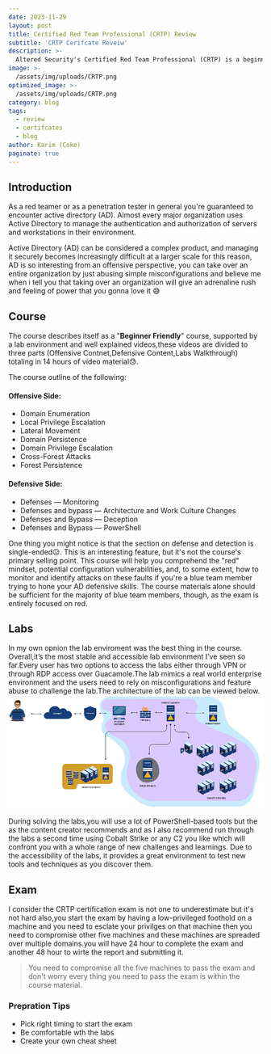 ```yaml
---
date: 2023-11-29
layout: post
title: Certified Red Team Professional (CRTP) Review
subtitle: 'CRTP Cerifcate Reveiw'
description: >-
  Altered Security's Certified Red Team Professional (CRTP) is a beginner friendly hands-on red team certification. It is one of the most popular beginner Red Team certification. 
image: >-
  /assets/img/uploads/CRTP.png
optimized_image: >-
  /assets/img/uploads/CRTP.png
category: blog
tags:
  - review
  - certifcates
  - blog
author: Karim (Coke)
paginate: true
---
```


## Introduction
As a red teamer or as a penetration tester in general you're guaranteed to encounter active directory (AD). Almost every major organization uses Active Directory to manage the authentication and authorization of servers and workstations in their environment.

Active Directory (AD) can be considered a complex product, and managing it securely becomes increasingly difficult at a larger scale for this reason, AD is so interesting from an offensive perspective, you can take over an entire organization by just abusing simple misconfigurations and believe me when i tell you that taking over an organization will give an adrenaline rush and feeling of power that you gonna love it 😅

## Course

The course describes itself as a "**Beginner Friendly**" course, supported by a lab environment and well explained videos,these videos are divided to three parts (Offensive Contnet,Defensive Content,Labs Walkthrough) totaling in 14 hours of video material😓.

The course outline of the following:

#### Offensive Side:
* Domain Enumeration
* Local Privilege Escalation
* Lateral Movement
* Domain Persistence
* Domain Privilege Escalation
* Cross-Forest Attacks
* Forest Persistence

#### Defensive Side:
* Defenses — Monitoring
* Defenses and bypass — Architecture and Work Culture Changes
* Defenses and Bypass — Deception
* Defenses and Bypass — PowerShell

One thing you might notice is that the section on defense and detection is single-ended😥. This is an interesting feature, but it's not the course's primary selling point. This course will help you comprehend the "red" mindset, potential configuration vulnerabilities, and, to some extent, how to monitor and identify attacks on these faults if you're a blue team member trying to hone your AD defensive skills. The course materials alone should be sufficient for the majority of blue team members, though, as the exam is entirely focused on red.


## Labs
In my own opnion the lab enviroment was the best thing in the course. Overall,it’s the most stable and accessible lab environment I’ve seen so far.Every user has two options to access the labs either through VPN or through RDP access over Guacamole.The lab mimics a real world enterprise environment and the users need to rely on misconfigurations and feature abuse to challenge the lab.The architecture of the lab can be viewed below.
![CRTP_Lab](/assets/img/uploads/CRTP_Lab.png)

During solving the labs,you will use a lot of PowerShell-based tools but the as the content creator recommends and as I also recommend run through the labs a second time using Cobalt Strike or any C2 you like which will confront you with a whole range of new challenges and learnings. Due to the accessibility of the labs, it provides a great environment to test new tools and techniques as you discover them.

## Exam
I consider the CRTP certification exam is not one to underestimate but it's not hard also,you start the exam by having a low-privileged foothold on a machine and you need to esclate your privilges on that machine then you need to compromise other five machines and these machines are spreaded over multiple domains.you will have 24 hour to complete the exam and another 48 hour to wirte the report and submitting it.


> You need to compromise all the five machines to pass the exam and don't worry every thing you need to pass the exam is within the course material.

### Prepration Tips
* Pick right timing to start the exam
* Be comfortable wth the labs
* Create your own cheat sheet
